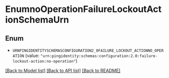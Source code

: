 # EnumnoOperationFailureLockoutActionSchemaUrn

## Enum


* `URNPINGIDENTITYSCHEMASCONFIGURATION2_0FAILURE_LOCKOUT_ACTIONNO_OPERATION` (value: `"urn:pingidentity:schemas:configuration:2.0:failure-lockout-action:no-operation"`)


[[Back to Model list]](../README.md#documentation-for-models) [[Back to API list]](../README.md#documentation-for-api-endpoints) [[Back to README]](../README.md)


